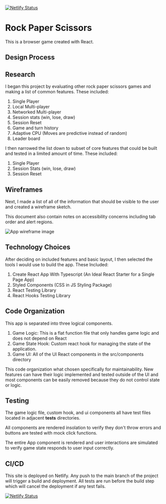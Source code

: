 [![Netlify Status](https://api.netlify.com/api/v1/badges/0de103f1-2cf1-4c53-9904-97f0967f7714/deploy-status)](https://app.netlify.com/sites/rps-dcgoodwin-dev/deploys)

# Rock Paper Scissors

This is a browser game created with React.

## Design Process

## Research

I began this project by evaluating other rock paper scissors games and making a list of common features. These included:

1. Single Player
2. Local Multi-player
3. Networked Multi-player
4. Session stats (win, lose, draw)
5. Session Reset
6. Game and turn history
7. Adaptive CPU (Moves are predictive instead of random)
8. Leader board

I then narrowed the list down to subset of core features that could be built and tested in a limited amount of time. These included:

1. Single Player
2. Session Stats (win, lose, draw)
3. Session Reset

## Wireframes

Next, I made a list of all of the information that should be visible to the user and created a wireframe sketch.

This document also contain notes on accessibility concerns including tab order and alert regions.

![App wireframe image](https://github.com/dcgoodwin2112/rock-paper-scissors/blob/main/public/wireframe.jpg?raw=true)

## Technology Choices

After deciding on included features and basic layout, I then selected the tools I would use to build the app. These Included:

1. Create React App With Typescript (An Ideal React Starter for a Single Page App)
2. Styled Components (CSS in JS Styling Package)
3. React Testing Library
4. React Hooks Testing Library

## Code Organization

This app is separated into three logical components.

1. Game Logic: This is a flat function file that only handles game logic and does not depend on React
2. Game State Hook: Custom react hook for managing the state of the application.
3. Game UI: All of the UI React components in the src/components directory

This code organization what chosen specifically for maintainability. New features can have their logic implemented and tested outside of the UI and most components can be easily removed because they do not control state or logic.

## Testing

The game logic file, custom hook, and ui components all have test files located in adjacent __tests__ directories.

All components are rendered insolation to verify they don't throw errors and buttons are tested with mock click functions.

The entire App component is rendered and user interactions are simulated to verify game state responds to user input correctly.

## CI/CD

This site is deployed on Netlify. Any push to the main branch of the project will trigger a build and deployment. All tests are run before the build step which will cancel the deployment if any test fails.

[![Netlify Status](https://api.netlify.com/api/v1/badges/0de103f1-2cf1-4c53-9904-97f0967f7714/deploy-status)](https://app.netlify.com/sites/rps-dcgoodwin-dev/deploys)


